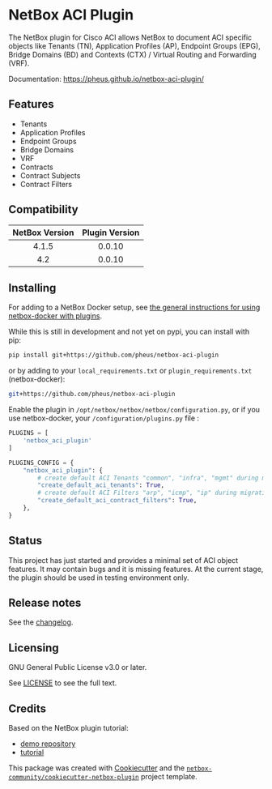 # NetBox ACI Plugin

The NetBox plugin for Cisco ACI allows NetBox to document ACI specific objects
like Tenants (TN), Application Profiles (AP), Endpoint Groups (EPG),
Bridge Domains (BD) and Contexts (CTX) / Virtual Routing and Forwarding (VRF).

Documentation: https://pheus.github.io/netbox-aci-plugin/

## Features

- Tenants
- Application Profiles
- Endpoint Groups
- Bridge Domains
- VRF
- Contracts
- Contract Subjects
- Contract Filters

## Compatibility

| NetBox Version | Plugin Version |
|:--------------:|:--------------:|
|     4.1.5      |     0.0.10     |
|      4.2       |     0.0.10     |

## Installing

For adding to a NetBox Docker setup, see
[the general instructions for using netbox-docker with plugins](https://github.com/netbox-community/netbox-docker/wiki/Using-Netbox-Plugins).

While this is still in development and not yet on pypi, you can install with
pip:

```bash
pip install git+https://github.com/pheus/netbox-aci-plugin
```

or by adding to your `local_requirements.txt` or `plugin_requirements.txt`
(netbox-docker):

```bash
git+https://github.com/pheus/netbox-aci-plugin
```

Enable the plugin in `/opt/netbox/netbox/netbox/configuration.py`,
 or if you use netbox-docker, your `/configuration/plugins.py` file :

```python
PLUGINS = [
    'netbox_aci_plugin'
]

PLUGINS_CONFIG = {
    "netbox_aci_plugin": {
        # create default ACI Tenants "common", "infra", "mgmt" during migration
        "create_default_aci_tenants": True,
        # create default ACI Filters "arp", "icmp", "ip" during migration
        "create_default_aci_contract_filters": True,
    },
}
```

## Status

This project has just started and provides a minimal set of ACI object features.
It may contain bugs and it is missing features.
At the current stage, the plugin should be used in testing environment only.

## Release notes

See the [changelog](https://github.com/pheus/netbox-aci-plugin/blob/main/CHANGELOG.md).

## Licensing

GNU General Public License v3.0 or later.

See [LICENSE](https://www.gnu.org/licenses/gpl-3.0.txt) to see the full text.

## Credits

Based on the NetBox plugin tutorial:

- [demo repository](https://github.com/netbox-community/netbox-plugin-demo)
- [tutorial](https://github.com/netbox-community/netbox-plugin-tutorial)

This package was created with [Cookiecutter](https://github.com/audreyr/cookiecutter) and the
[`netbox-community/cookiecutter-netbox-plugin`](https://github.com/netbox-community/cookiecutter-netbox-plugin) project template.
